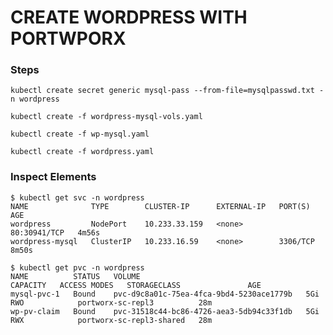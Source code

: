 

# CREATE WORDPRESS WITH PORTWPORX

### Steps

`kubectl create secret generic mysql-pass --from-file=mysqlpasswd.txt -n wordpress`

`kubectl create -f wordpress-mysql-vols.yaml`

`kubectl create -f wp-mysql.yaml`

`kubectl create -f wordpress.yaml`

### Inspect Elements

```
$ kubectl get svc -n wordpress
NAME              TYPE        CLUSTER-IP      EXTERNAL-IP   PORT(S)        AGE
wordpress         NodePort    10.233.33.159   <none>        80:30941/TCP   4m56s
wordpress-mysql   ClusterIP   10.233.16.59    <none>        3306/TCP       8m50s

$ kubectl get pvc -n wordpress
NAME          STATUS   VOLUME                                     CAPACITY   ACCESS MODES   STORAGECLASS               AGE
mysql-pvc-1   Bound    pvc-d9c8a01c-75ea-4fca-9bd4-5230ace1779b   5Gi        RWO            portworx-sc-repl3          28m
wp-pv-claim   Bound    pvc-31518c44-bc86-4726-aea3-5db94c33f1db   5Gi        RWX            portworx-sc-repl3-shared   28m
```
